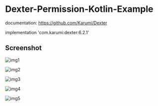 # Dexter-Permission-Kotlin-Example

documentation:
https://github.com/Karumi/Dexter

 implementation 'com.karumi:dexter:6.2.1'

## Screenshot

![img1](dexter.jpg?raw=true)

![img2](dexter2.jpg?raw=true)

![img3](dexter3.jpg?raw=true)

![img4](dexter4.jpg?raw=true)

![img5](dexter5.jpg?raw=true)
